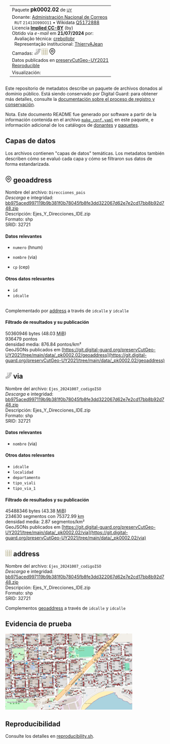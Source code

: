 <aside>
<table align="right" style="padding: 1em">
<tr><td>Paquete <big><b>pk0002.02</b></big> de <small><a target="_afacodes" title="Jurisdicción" href="https://afa.codes/UY">UY</a></small>
</td></tr>
<tr><td>
Donante: <a rel="external" target="_doador" href="https://catalogodatos.gub.uy/dataset/ide-direcciones-geograficas-del-uruguay">Administración Nacional de Correos</a>
<br/>&nbsp; <small>RUT 214130990011</small> • Wikidata <a rel="external" target="_doador" title="Enlace del descriptor Wikidata del donante" href="https://www.wikidata.org/wiki/Q5172888">Q5172888</a></small><br/>
Licencia <a rel="external" target="_doador" href="https://dl.digital-guard.org/e40a8eae6ab287564b7eddb6f56ed7ba84678e2960320565e2371f3d3ffcdaee.pdf"><b>Implied CC-BY</b></a> (by)<br/>
Obtido via <i>e-mail</i> em <b>21/07/2024</b> por:
<br/>&nbsp; Avaliação técnica: <a rel="external" target="_gitPerson" title="Usuario de Git" href="https://github.com/crebollobr">crebollobr</a>
<br/>&nbsp; Representação institucional: <a rel="external" target="_gitPerson" title="Usuario de" href="https://github.com/ThierryAJean">ThierryAJean</a><br/>
</td></tr>
<tr><td>Camadas: <a title="via" href="#-via"><img src="https://raw.githubusercontent.com/digital-guard/preserv/main/docs/assets/layerIcon-via.png" alt="via" width="20"/></a> <a title="address" href="#-address"><img src="https://raw.githubusercontent.com/digital-guard/preserv/main/docs/assets/layerIcon-address.png" alt="address" width="20"/></a> <a title="geoaddress" href="#-geoaddress"><img src="https://raw.githubusercontent.com/digital-guard/preserv/main/docs/assets/layerIcon-geoaddress.png" alt="geoaddress" width="20"/></a> </td></tr>
<tr><td>Datos publicados en <a href="https://git.digital-guard.org/preservCutGeo-UY2021/tree/main/data/_pk0002.02">preservCutGeo-UY2021</a><br/><a href="#reproducibilidad">Reproducible</a></td></tr>
<tr><td>Visualización: </td></tr>
</table>
</aside>

<section>

Este repositorio de metadatos describe un paquete de archivos donados al dominio público. Está siendo conservado por Digital Guard: para obtener más detalles, consulte la [documentación sobre el proceso de registro y conservación](https://wiki.addressforall.org/doc/Documentação_Digital-guard).

Nota. Este documento README fue generado por software a partir de la información contenida en el archivo [`make_conf.yaml`](https://git.digital-guard.org/preserv-UY/blob/main/data/_pk0002.02/make_conf.yaml) en este paquete, e información adicional de los catálogos de [donantes](https://git.digital-guard.org/preserv-BR/blob/main/data/donor.csv) y [paquetes](https://git.digital-guard.org/preserv-BR/blob/main/data/donatedPack.csv).

# Capas de datos

Los archivos contienen "capas de datos" temáticas. Los metadatos también describen cómo se evaluó cada capa y cómo se filtraron sus datos de forma estandarizada.

## <img src="https://raw.githubusercontent.com/digital-guard/preserv/main/docs/assets/layerIcon-geoaddress.png" alt="geoaddress" width="20"/> geoaddress

Nombre del archivo: `Direcciones_pais`<br/>*Descarga* e integridad: [bb975aced997119b9b381f0b78045fb8fe3dd322067d62e7e2cd17bb8b92d748.zip](https://dl.digital-guard.org/bb975aced997119b9b381f0b78045fb8fe3dd322067d62e7e2cd17bb8b92d748.zip)<br/>Descripción: Ejes_Y_Direcciones_IDE.zip<br/>Formato: shp<br/>SRID: 32721

#### Datos relevantes
* `numero` (hnum)

* `nombre` (via)

* `cp` (cep)

#### Otros datos relevantes
* `id`
* `idcalle`

<br/>Complementado por [address](#-address) a través de `idcalle` y `idcalle`

#### Filtrado de resultados y su publicación
50360946 bytes (48.03 <abbr title="mebibyte">MiB</abbr>)<br/>936479 pontos<br/>densidad media: 876.84 pontos/km²<br/>GeoJSONs publicados em [https://git.digital-guard.org/preservCutGeo-UY2021/tree/main/data/_pk0002.02/geoaddress](https://git.digital-guard.org/preservCutGeo-UY2021/tree/main/data/_pk0002.02/geoaddress)

## <img src="https://raw.githubusercontent.com/digital-guard/preserv/main/docs/assets/layerIcon-via.png" alt="via" width="20"/> via

Nombre del archivo: `Ejes_20241007_codigoISO`<br/>*Descarga* e integridad: [bb975aced997119b9b381f0b78045fb8fe3dd322067d62e7e2cd17bb8b92d748.zip](https://dl.digital-guard.org/bb975aced997119b9b381f0b78045fb8fe3dd322067d62e7e2cd17bb8b92d748.zip)<br/>Descripción: Ejes_Y_Direcciones_IDE.zip<br/>Formato: shp<br/>SRID: 32721

#### Datos relevantes
* `nombre` (via)

#### Otros datos relevantes
* `idcalle`
* `localidad`
* `departamento`
* `tipo_viali`
* `tipo_via_1`

#### Filtrado de resultados y su publicación
45488346 bytes (43.38 <abbr title="mebibyte">MiB</abbr>)<br/>234630 segmentos con 75372.99 <abbr title="quilômetros">km</abbr><br/>densidad media: 2.87 segmentos/km²<br/>GeoJSONs publicados em [https://git.digital-guard.org/preservCutGeo-UY2021/tree/main/data/_pk0002.02/via](https://git.digital-guard.org/preservCutGeo-UY2021/tree/main/data/_pk0002.02/via)

## <img src="https://raw.githubusercontent.com/digital-guard/preserv/main/docs/assets/layerIcon-address.png" alt="address" width="20"/> address

Nombre del archivo: `Ejes_20241007_codigoISO`<br/>*Descarga* e integridad: [bb975aced997119b9b381f0b78045fb8fe3dd322067d62e7e2cd17bb8b92d748.zip](https://dl.digital-guard.org/bb975aced997119b9b381f0b78045fb8fe3dd322067d62e7e2cd17bb8b92d748.zip)<br/>Descripción: Ejes_Y_Direcciones_IDE.zip<br/>Formato: shp<br/>SRID: 32721

Complementos [geoaddress](#-geoaddress) a través de `idcalle` y `idcalle`

# Evidencia de prueba
<img src="qgis.png" width="400"/>

</section>
<section>

# Reproducibilidad

Consulte los detalles en [reproducibility.sh](https://git.digital-guard.org/preserv-UY/blob/main/data/_pk0002.02/reproducibility.sh).

</section>

